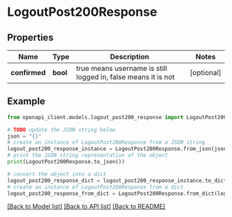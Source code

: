 # LogoutPost200Response


## Properties

Name | Type | Description | Notes
------------ | ------------- | ------------- | -------------
**confirmed** | **bool** | true means username is still logged in, false means it is not | [optional] 

## Example

```python
from openapi_client.models.logout_post200_response import LogoutPost200Response

# TODO update the JSON string below
json = "{}"
# create an instance of LogoutPost200Response from a JSON string
logout_post200_response_instance = LogoutPost200Response.from_json(json)
# print the JSON string representation of the object
print(LogoutPost200Response.to_json())

# convert the object into a dict
logout_post200_response_dict = logout_post200_response_instance.to_dict()
# create an instance of LogoutPost200Response from a dict
logout_post200_response_from_dict = LogoutPost200Response.from_dict(logout_post200_response_dict)
```
[[Back to Model list]](../README.md#documentation-for-models) [[Back to API list]](../README.md#documentation-for-api-endpoints) [[Back to README]](../README.md)


